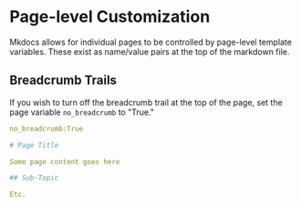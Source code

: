# Page-level Customization

Mkdocs allows for individual pages to be controlled by page-level template variables. These exist as name/value pairs at the top of the markdown file. 

## Breadcrumb Trails

If you wish to turn off the breadcrumb trail at the top of the page, set the page variable `no_breadcrumb` to "True."

```yml
no_breadcrumb:True

# Page Title

Some page content goes here

## Sub-Topic

Etc. 
```


